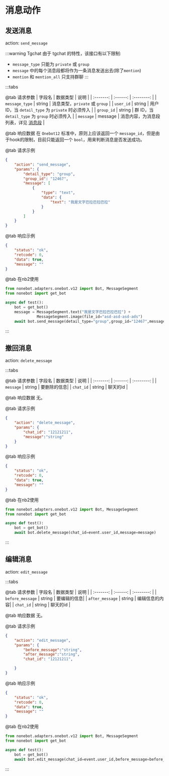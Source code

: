 # 消息动作


## 发送消息<Badge text="标准" type="success" />
action: `send_message`

:::warning Tgchat
由于 tgchat 的特性，该接口有以下限制:
 - `message_type` 只能为 `private` 或 `group`
 - `message` 中的每个消息段都将作为一条消息发送出去(除了`mention`)
 - `mention` 和 `mention_all` 只支持群聊
:::

:::tabs

@tab 请求参数
| 字段名    | 数据类型 |    说明    |
| :-------: | :------: | :--------: |
| `message_type` | string | 消息类型，`private` 或 `group` |
| `user_id` | string | 用户 ID，当 `detail_type` 为 `private` 时必须传入 |
| `group_id` | string | 群 ID，当 `detail_type` 为 `group` 时必须传入 |
| `message` | message | 消息内容，为消息段列表，详见 [消息段](/message/README.md) |

@tab 响应数据
在 `Onebot12` 标准中，原则上应该返回一个 `message_id`，但是由于hook的限制，目前只能返回一个 `bool`，用来判断消息是否发送成功。

@tab 请求示例
```json
{
    "action": "send_message",
    "params": {
        "detail_type": "group",
        "group_id": "12467",
        "message": [
            {
                "type": "text",
                "data": {
                    "text": "我是文字巴拉巴拉巴拉"
                }
            }
        ]
    }
}
```

@tab 响应示例
```json
{
    "status": "ok",
    "retcode": 0,
    "data": true,
    "message": ""
}
```

@tab 在nb2使用
```python
from nonebot.adapters.onebot.v12 import Bot, MessageSegment
from nonebot import get_bot

async def test():
    bot = get_bot()
    message = MessageSegment.text("我是文字巴拉巴拉巴拉") +
              MessageSegment.image(file_id="asd-asd-asd-ads")
    await bot.send_message(detail_type="group",group_id="12467",message=message)

```

:::

## 撤回消息<Badge text="标准" type="success" />
action: `delete_message`


:::tabs

@tab 请求参数
| 字段名    | 数据类型 |    说明    |
| :-------: | :------: | :--------: |
| `message` | string | 要删除的信息|
| `chat_id` | string | 聊天的id |


@tab 响应数据
无。

@tab 请求示例
```json
{
    "action": "delete_message",
    "params": {
        "chat_id": "12121211",
        "message":"string"
    }
}
```

@tab 响应示例
```json
{
    "status": "ok",
    "retcode": 0,
    "data": true,
    "message": ""
}
```

@tab 在nb2使用
```python
from nonebot.adapters.onebot.v12 import Bot, MessageSegment
from nonebot import get_bot

async def test():
    bot = get_bot()
    await bot.delete_message(chat_id=event.user_id,message=message)

```

:::




## 编辑消息<Badge text="标准" type="success" />
action: `edit_message`


:::tabs

@tab 请求参数
| 字段名    | 数据类型 |    说明    |
| :-------: | :------: | :--------: |
| `before_message` | string | 要编辑的信息|
| `after_message` | string | 编辑信息的内容|
| `chat_id` | string | 聊天的id |


@tab 响应数据
无。

@tab 请求示例
```json
{
    "action": "edit_message",
    "params": {
        "before_message":"string",
        "after_message":"string",
        "chat_id": "12121211",

    }
}
```

@tab 响应示例
```json
{
    "status": "ok",
    "retcode": 0,
    "data": true,
    "message": ""
}
```

@tab 在nb2使用
```python
from nonebot.adapters.onebot.v12 import Bot, MessageSegment
from nonebot import get_bot

async def test():
    bot = get_bot()
    await bot.edit_message(chat_id=event.user_id,before_message=before_message,after_message=after_message)

```

:::
